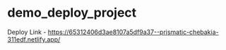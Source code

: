 # demo_deploy_project
Deploy Link - https://65312406d3ae8107a5df9a37--prismatic-chebakia-311edf.netlify.app/
